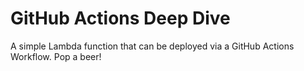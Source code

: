 # GitHub Actions Deep Dive

A simple Lambda function that can be deployed via a GitHub Actions Workflow.
Pop a beer!
